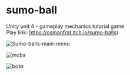 # sumo-ball
Unity unit 4 - gameplay mechanics tutorial game\
Play link: https://osmanfrat.itch.io/sumo-balls)

![Sumo-balls-main-menu](https://github.com/OsmanFrat/sumo-ball/assets/69113898/f4182d66-7c6d-4862-be25-41bf30185aca)


![mobs](https://github.com/OsmanFrat/sumo-ball/assets/69113898/60a5f5d0-9b83-41e6-a242-f68c15daba9d)


![boss](https://github.com/OsmanFrat/sumo-ball/assets/69113898/211dfff7-e4d1-4fda-8d44-d40a8c88054f)

